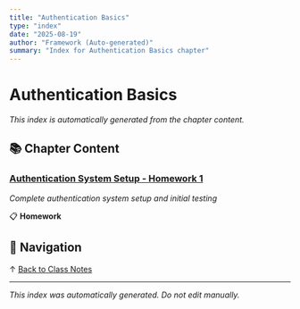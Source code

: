 ```yaml
---
title: "Authentication Basics"
type: "index"
date: "2025-08-19"
author: "Framework (Auto-generated)"
summary: "Index for Authentication Basics chapter"
---
```


# Authentication Basics

*This index is automatically generated from the chapter content.*

## 📚 Chapter Content

### [Authentication System Setup - Homework 1](01_homework_auth_setup.md)
*Complete authentication system setup and initial testing*

📋 **Homework**

## 🧭 Navigation

↑ [Back to Class Notes](../00_master_index.md)

---

*This index was automatically generated. Do not edit manually.*
